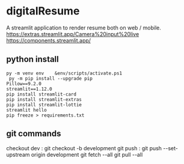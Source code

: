 # digitalResume
A streamlit application to render resume both on web / mobile.
https://extras.streamlit.app/Camera%20input%20live
https://components.streamlit.app/

## python install 
```
py -m venv env    &env/scripts/activate.ps1
 py -m pip install --upgrade pip
Pillow==9.2.0
streamlit==1.12.0
pip install streamlit-card
pip install streamlit-extras 
pip install streamlit-lottie
streamlit hello     
pip freeze > requirements.txt
```

## git commands 
checkout dev : git checkout -b development 
git push :  git push --set-upstream origin development
git fetch --all 
git pull --all 